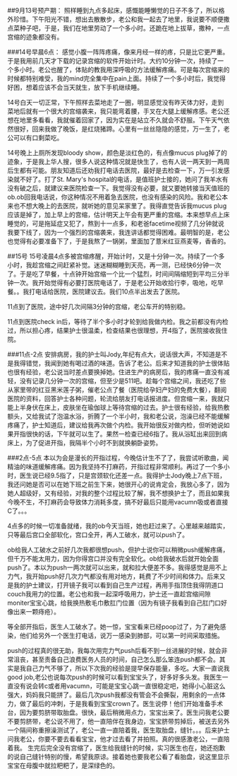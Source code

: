 ##9月13号预产期：
照样睡到九点多起床，感慨能睡懒觉的日子不多了，所以格外珍惜。下午阳光不错，想出去散散步，老公和我一起去了地里，我说要不顺便撒点菜种子吧，于是，我们在地里劳动了一个多小时。还跪在地上拔草，撒种，一点宫缩的迹象都没有。

###14号早晨6点：
感觉小腹一阵阵疼痛，像来月经一样的疼，只是比它更严重。于是我用前几天才下载的记录宫缩的软件开始计时。大约10分钟一次，持续了一个多小时。老公也醒了，体贴的教我用深呼吸的方法缓解疼痛。可是每次宫缩来的时候都特别难受，我的mind完全集中在pain上面。持续了一个多小时后，我觉得好困，想着应该不会当天就生，放下手机继续睡。

14号白天一切正常，下午照样去菜地走了一圈，明显感觉没有昨天体力好，走到菜地后就有一个很大的宫缩袭来，我只能弯着腰，手叉在大腿上缓解疼感。老公还想在地里多看看，我就催着回家了，因为实在是站立不久就会不舒服。下午天气依然很好，回来我做了晚饭，是红烧猪蹄。心里有一丝丝隐隐的感觉，万一生了，老公可以有口剩菜吃。

14号晚上上厕所发现bloody show，颜色是淡红色的，有点像mucus plug掉了的迹象，于是我上华人搜，很多人说这种情况就是快生了，也有人说一两天到一两周后生都有可能。朋友知道后还劝我打电话去医院，最好是去检查一下，万一引发感染就不好了。打了St. Mary's hospital的电话，是值班护士接的，她问了我羊水有没有破之后，就建议来医院检查一下。我觉得没有必要，就又要她转接当天值班的ob.ob回我电话说，你这种情况不用着急去医院，也没有感染的风险。我和老公本来也不想大晚上的去医院，就听她的意见呆家里了。我得直觉告诉我mucus plug应该是掉了，加上早上的宫缩，估计明天上午会有更严重的宫缩。本来想早点上床睡觉的，可是拖延症又犯了，熬到十一点多，和老爸facetime视频了几分钟就说我要下线了，因为一个强烈的宫缩袭来，我连讲话都觉得困难。最明智的是，老公也觉得有必要准备下了，于是我熬了一锅粥，里面加了薏米红豆燕麦等，香香的。

##15号
15号凌晨4点多被宫缩疼醒，开始计时，又是十分钟一次。持续了一个多小时，我趁宫缩之间赶紧补觉。迷迷糊糊睡到天亮，再一测，已经快6分钟一次了。于是吃了早餐，十点钟开始宫缩一个比一个猛烈，时间间隔缩短到平均三分半钟一次。我开始觉得有必要打医院电话了，于是老公开始收拾行李，吸地，吃早餐。。我打电话给医院，医院建议去。我们10点半出发去了医院。

11点到了医院，途中好几次间隔3分钟的宫缩，老公车开的特别稳。

11点到医院check in后，等待了半个多小时才轮到给我做内检。我之前都没有内检过，所以担心疼，结果护士很温柔，检查结果也很理想，开4指了，医院接收我住院。

###11点-2点
安排病房，我的护士叫Jody,年纪有点大，说话很大声，不知道是不是我得错觉，我闻到她有喝过酒的味道。告诉了老公。后来才知道我的护士很体贴也很有经验，老公说当时差点要换掉她。住进生产的病房后，我的疼痛一直没有减轻，没有记录几分钟一次的宫缩，但至少是511吧。趁每个宫缩之间，我还吃了些从家里带的红豆黑米莲子粥，催老公点了餐（医院给孕妇产妇的免费大餐），翻阅医院的资料，回答护士各种问题，轮流给朋友打电话报进度。但宫缩一来，我就只能上半身伏在床上，皮肤坐在瑜伽球上等待宫缩的过去。护士很有经验，给我热敷额头，又给我试了泡温水浴，折腾了一个半小时，我和老公说，泡澡已经不能缓解疼痛了，护士知道后，建议给我再次做个内检。我开始很反对做内检，但听她说如果开指很快的话，下午就可以生了。果然一检查已经6指了。我从浴缸出来回到病床上，为了促进开指，我隔半个小时不到就换躺卧姿势。

###2点-5点
本以为会是漫长的开指过程，今晚估计生不了了，我尝试听歌曲，闻精油的味道缓解疼痛。因为我坚持不打麻药，开指过程非常顺利。再过了一个多小时，医生说已经9.5指了，只是宫颈软化还差一点。我得护士Jody晚上7点下班，我还问她是否可以在她下班之前生下来，她很开心的说肯定会，我放心多了，因为她人超级好，又有经验，对我的整个过程比较了解，我不想换护士了，而且如果我今晚不生，不打麻药会导致体力消耗多度，搞不好最后只能用vacumn吸或者直接C了。。。

4点多的时候一切准备就绪，我的ob今天当班，她也赶过来了。心里越来越踏实，只等最后宫口全部软化，宫口全开，再人工破水，就可以push了。

ob给我人工破水之前好几次我都很想push，但护士说你可以稍微push缓解疼痛，但千万不能太用力，因为你得宫口并没有完全软化。ob给我破水后就开始全面push了。本以为push一两次就可以出来，就和拉大便差不多。我得感觉是用不上力气，我开始push好几次力气都没有用对地方，耗费了不少时间和体力。后来又是我的护士建议，打开镜子我可以看到自己生产过程，再用手指顶住我得阴道口couch我用力的位置。老公也和我一起深呼吸用力，护士还一直趁宫缩间隙moniter宝宝心跳，给我换热敷毛巾敷肛门位置（因为有镜子我看到自己肛门口好像出来一颗痔疮）。

等全部开指后，医生人工破水了。她一惊，宝宝看来已经poop过了，为了避免感染，他们给另外一个医生打电话，说万一感染到肺部，可以第一时间采取措施。

push的过程真的很无助，我每次用完力气push后看不到一丝进展的时候，就会非常沮丧，甚至责备自己浪费医务人员的时间，自己怎么那么笨连push都不会。其实是我自己力气不够了，所以下次我的经验是提早保存能量，多吃。大家一直说我good job,老公也说每次push的时候可以看到宝宝头了，好多好多头发。我医生一直没有说会转c或者用vacumn，可能是宝宝心跳一直很稳定吧，她得小心脏这么强大，妈妈我只能拼了。最后几次push我都没有管会不会撕裂，用剩余的一点体力，做了最后的冲刺，于是我看到宝宝crown了。医生说停！他们开始准备手术台，因为要剪脐带取胎盘。很快，最后稍微用点力，宝宝出来了。医生问我老公要不要剪脐带，老公说不用了，他一直陪伴在我身边，宝宝脐带剪掉后，被送去另外一个隔间称重擦澡测试了，老公一直一直陪着我，医生取胎盘，缝针。。。后来护士问我老公，你要不要去看看宝宝，他才过去看了并拍照。真的很感激老公，一直陪着我。
生完后完全没有宫缩了，医生给我缝针的时候，实习医生也在，她还抱歉的说自己缝针特别的慢，希望我原谅。接着她也要我老公看了看胎盘，说这里显示宝宝在母腹中就拉粑粑了，是深绿色的。
